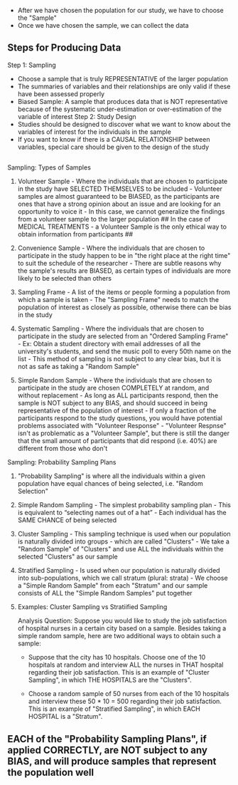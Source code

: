 <!-- Producing Data --> 

- After we have chosen the population for our study, we have to choose the "Sample" 
- Once we have chosen the sample, we can collect the data 



## Steps for Producing Data ## 

Step 1: Sampling 
  - Choose a sample that is truly REPRESENTATIVE of the larger population 
  - The summaries of variables and their relationships are only valid if these have been assessed properly 
  - Biased Sample: A sample that produces data that is NOT representative because of the systematic under-estimation or over-estimation of the variable of interest 
Step 2: Study Design 
  - Studies should be designed to discover what we want to know about the variables of interest for the individuals in the sample 
  - If you want to know if there is a CAUSAL RELATIONSHIP between variables, special care should be given to the design of the study 
  
## ########################################

Sampling: Types of Samples
  
  1. Volunteer Sample
    - Where the individuals that are chosen to participate in the study have SELECTED THEMSELVES to be included 
    - Volunteer samples are almost guaranteed to be BIASED, as the participants are ones that have a strong opinion about an issue and are looking for an opportunity to voice it 
    - In this case, we cannot generalize the findings from a volunteer sample to the larger population
    ## In the case of MEDICAL TREATMENTS - a Volunteer Sample is the only ethical way to obtain information from participants ##
    
  2. Convenience Sample 
    - Where the individuals that are chosen to participate in the study happen to be in "the right place at the right time" to suit the schedule of the researcher 
    - There are subtle reasons why the sample's results are BIASED, as certain types of individuals are more likely to be selected than others 

  3. Sampling Frame 
    - A list of the items or people forming a population from which a sample is taken
    - The "Sampling Frame" needs to match the population of interest as closely as possible, otherwise there can be bias in the study 
    
  4. Systematic Sampling 
    - Where the individuals that are chosen to participate in the study are selected from an "Ordered Sampling Frame"
    - Ex: Obtain a student directory with email addresses of all the university's students, and send the music poll to every 50th name on the list
    - This method of sampling is not subject to any clear bias, but it is not as safe as taking a "Random Sample" 
    
  5. Simple Random Sample
    - Where the individuals that are chosen to participate in the study are chosen COMPLETELY at random, and without replacement 
    - As long as ALL participants respond, then the sample is NOT subject to any BIAS, and should succeed in being representative of the population of interest 
    - If only a fraction of the participants respond to the study questions, you would have potential problems associated with "Volunteer Response" 
    - "Volunteer Respnse" isn't as problematic as a "Volunteer Sample", but there is still the danger that the small amount of participants that did respond (i.e. 40%) are different from those who don't 
    
Sampling: Probability Sampling Plans 

  1. "Probability Sampling" is where all the individuals within a given population have equal chances of being selected, i.e. "Random Selection"
  
  2. Simple Random Sampling
    - The simplest probability sampling plan
    - This is equivalent to “selecting names out of a hat”
    - Each individual has the SAME CHANCE of being selected
    
  3. Cluster Sampling 
    - This sampling technique is used when our population is naturally divided into groups - which are called "Clusters" 
    - We take a "Random Sample" of "Clusters" and use ALL the individuals within the selected "Clusters" as our sample 
  
  4. Stratified Sampling 
    - Is used when our population is naturally divided into sub-populations, which we call stratum (plural: strata)
    - We choose a "Simple Random Sample" from each "Stratum" and our sample consists of ALL the "Simple Random Samples" put together 
    
  5. Examples: Cluster Sampling vs Stratiified Sampling 
     
     Analysis Question: Suppose you would like to study the job satisfaction of hospital nurses in a certain city based on a sample. Besides taking a simple random sample, here are two additional ways to obtain such a sample:

        - Suppose that the city has 10 hospitals. Choose one of the 10 hospitals at random and interview ALL the nurses in THAT hospital regarding their job satisfaction. This is an example of "Cluster Sampling", in which THE HOSPITALS are the "Clusters".

        - Choose a random sample of 50 nurses from each of the 10 hospitals and interview these 50 * 10 = 500 regarding their job satisfaction. This is an example of "Stratified Sampling", in which EACH HOSPITAL is a "Stratum".
    
## EACH of the "Probability Sampling Plans", if applied CORRECTLY, are NOT subject to any BIAS, and will produce samples that represent the population well ### 
  
  
  
  
  
  
  
  
  
  
  
  
  
  
  
  
  
  
  
  
  
  
  
  
  
  
  
  
  
  
  
  
  
  
  
  
  
  
  
  
  
  
  
  
  
  
  
  
  
  
  
  
  
  
  
  
  
  
  
  
  
  
  
  
  
  
  
  
  
  
 